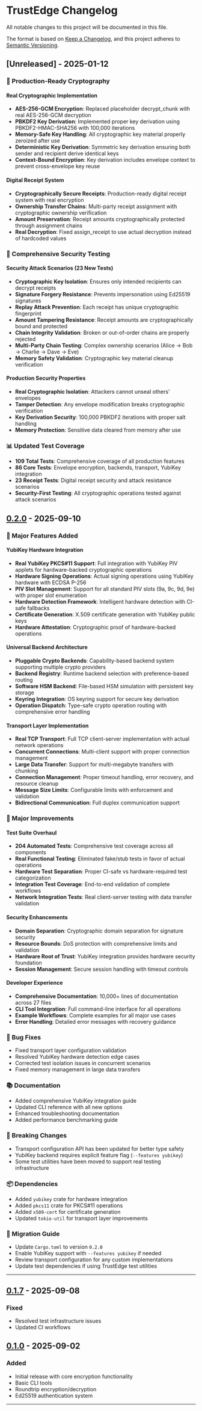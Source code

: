 # TrustEdge Changelog

All notable changes to this project will be documented in this file.

The format is based on [Keep a Changelog](https://keepachangelog.com/en/1.0.0/),
and this project adheres to [Semantic Versioning](https://semver.org/spec/v2.0.0.html).

## [Unreleased] - 2025-01-12

### 🔐 Production-Ready Cryptography

#### Real Cryptographic Implementation
- **AES-256-GCM Encryption**: Replaced placeholder decrypt_chunk with real AES-256-GCM decryption
- **PBKDF2 Key Derivation**: Implemented proper key derivation using PBKDF2-HMAC-SHA256 with 100,000 iterations
- **Memory-Safe Key Handling**: All cryptographic key material properly zeroized after use
- **Deterministic Key Derivation**: Symmetric key derivation ensuring both sender and recipient derive identical keys
- **Context-Bound Encryption**: Key derivation includes envelope context to prevent cross-envelope key reuse

#### Digital Receipt System
- **Cryptographically Secure Receipts**: Production-ready digital receipt system with real encryption
- **Ownership Transfer Chains**: Multi-party receipt assignment with cryptographic ownership verification
- **Amount Preservation**: Receipt amounts cryptographically protected through assignment chains
- **Real Decryption**: Fixed assign_receipt to use actual decryption instead of hardcoded values

### 🧪 Comprehensive Security Testing

#### Security Attack Scenarios (23 New Tests)
- **Cryptographic Key Isolation**: Ensures only intended recipients can decrypt receipts
- **Signature Forgery Resistance**: Prevents impersonation using Ed25519 signatures
- **Replay Attack Prevention**: Each receipt has unique cryptographic fingerprint
- **Amount Tampering Resistance**: Receipt amounts are cryptographically bound and protected
- **Chain Integrity Validation**: Broken or out-of-order chains are properly rejected
- **Multi-Party Chain Testing**: Complex ownership scenarios (Alice → Bob → Charlie → Dave → Eve)
- **Memory Safety Validation**: Cryptographic key material cleanup verification

#### Production Security Properties
- **Real Cryptographic Isolation**: Attackers cannot unseal others' envelopes
- **Tamper Detection**: Any envelope modification breaks cryptographic verification
- **Key Derivation Security**: 100,000 PBKDF2 iterations with proper salt handling
- **Memory Protection**: Sensitive data cleared from memory after use

### 📊 Updated Test Coverage
- **109 Total Tests**: Comprehensive coverage of all production features
- **86 Core Tests**: Envelope encryption, backends, transport, YubiKey integration
- **23 Receipt Tests**: Digital receipt security and attack resistance scenarios
- **Security-First Testing**: All cryptographic operations tested against attack scenarios

## [0.2.0] - 2025-09-10

### 🎉 Major Features Added

#### YubiKey Hardware Integration
- **Real YubiKey PKCS#11 Support**: Full integration with YubiKey PIV applets for hardware-backed cryptographic operations
- **Hardware Signing Operations**: Actual signing operations using YubiKey hardware with ECDSA P-256
- **PIV Slot Management**: Support for all standard PIV slots (9a, 9c, 9d, 9e) with proper slot enumeration
- **Hardware Detection Framework**: Intelligent hardware detection with CI-safe fallbacks
- **Certificate Generation**: X.509 certificate generation with YubiKey public keys
- **Hardware Attestation**: Cryptographic proof of hardware-backed operations

#### Universal Backend Architecture
- **Pluggable Crypto Backends**: Capability-based backend system supporting multiple crypto providers
- **Backend Registry**: Runtime backend selection with preference-based routing
- **Software HSM Backend**: File-based HSM simulation with persistent key storage
- **Keyring Integration**: OS keyring support for secure key derivation
- **Operation Dispatch**: Type-safe crypto operation routing with comprehensive error handling

#### Transport Layer Implementation
- **Real TCP Transport**: Full TCP client-server implementation with actual network operations
- **Concurrent Connections**: Multi-client support with proper connection management
- **Large Data Transfer**: Support for multi-megabyte transfers with chunking
- **Connection Management**: Proper timeout handling, error recovery, and resource cleanup
- **Message Size Limits**: Configurable limits with enforcement and validation
- **Bidirectional Communication**: Full duplex communication support

### 🔧 Major Improvements

#### Test Suite Overhaul
- **204 Automated Tests**: Comprehensive test coverage across all components
- **Real Functional Testing**: Eliminated fake/stub tests in favor of actual operations
- **Hardware Test Separation**: Proper CI-safe vs hardware-required test categorization
- **Integration Test Coverage**: End-to-end validation of complete workflows
- **Network Integration Tests**: Real client-server testing with data transfer validation

#### Security Enhancements
- **Domain Separation**: Cryptographic domain separation for signature security
- **Resource Bounds**: DoS protection with comprehensive limits and validation
- **Hardware Root of Trust**: YubiKey integration provides hardware security foundation
- **Session Management**: Secure session handling with timeout controls

#### Developer Experience
- **Comprehensive Documentation**: 10,000+ lines of documentation across 27 files
- **CLI Tool Integration**: Full command-line interface for all operations
- **Example Workflows**: Complete examples for all major use cases
- **Error Handling**: Detailed error messages with recovery guidance

### 🐛 Bug Fixes
- Fixed transport layer configuration validation
- Resolved YubiKey hardware detection edge cases
- Corrected test isolation issues in concurrent scenarios
- Fixed memory management in large data transfers

### 📚 Documentation
- Added comprehensive YubiKey integration guide
- Updated CLI reference with all new options
- Enhanced troubleshooting documentation
- Added performance benchmarking guide

### 🔄 Breaking Changes
- Transport configuration API has been updated for better type safety
- YubiKey backend requires explicit feature flag (`--features yubikey`)
- Some test utilities have been moved to support real testing infrastructure

### 📦 Dependencies
- Added `yubikey` crate for hardware integration
- Added `pkcs11` crate for PKCS#11 operations
- Added `x509-cert` for certificate generation
- Updated `tokio-util` for transport layer improvements

### 🎯 Migration Guide
- Update `Cargo.toml` to version `0.2.0`
- Enable YubiKey support with `--features yubikey` if needed
- Review transport configuration for any custom implementations
- Update test dependencies if using TrustEdge test utilities

---

## [0.1.7] - 2025-09-08
### Fixed
- Resolved test infrastructure issues
- Updated CI workflows

## [0.1.0] - 2025-09-02
### Added
- Initial release with core encryption functionality
- Basic CLI tools
- Roundtrip encryption/decryption
- Ed25519 authentication system

---

[0.2.0]: https://github.com/TrustEdge-Labs/trustedge/compare/v0.1.7...v0.2.0
[0.1.7]: https://github.com/TrustEdge-Labs/trustedge/compare/v0.1.0...v0.1.7
[0.1.0]: https://github.com/TrustEdge-Labs/trustedge/releases/tag/v0.1.0